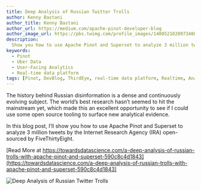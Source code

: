 ```yaml
---
title: Deep Analysis of Russian Twitter Trolls
author: Kenny Bastani
author_title: Kenny Bastani
author_url: https://medium.com/apache-pinot-developer-blog
author_image_url: https://pbs.twimg.com/profile_images/1400521020973400069/5y2UMi4r_400x400.jpg
description:
  Show you how to use Apache Pinot and Superset to analyze 3 million tweets by the Internet Research Agency (IRA) open-sourced by FiveThirtyEight.
keywords:
  - Pinot
  - Uber Data
  - User-Facing Analytics
  - Real-time data platform
tags: [Pinot, DevBlog, ThirdEye, real-time data platform, Realtime, Analytics, User-Facing Analytics]
---
```


The history behind Russian disinformation is a dense and continuously evolving subject. The world’s best research hasn’t seemed to hit the mainstream yet, which made this an excellent opportunity to see if I could use some open source tooling to surface new analytical evidence.

In this blog post, I’ll show you how to use Apache Pinot and Superset to analyze 3 million tweets by the Internet Research Agency (IRA) open-sourced by FiveThirtyEight.

[Read More at https://towardsdatascience.com/a-deep-analysis-of-russian-trolls-with-apache-pinot-and-superset-590c8c4d1843](https://towardsdatascience.com/a-deep-analysis-of-russian-trolls-with-apache-pinot-and-superset-590c8c4d1843)

![Deep Analysis of Russian Twitter Trolls](https://miro.medium.com/max/4320/0*iqUTy0GkLFTcSYlR.png)
